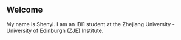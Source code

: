 ## Welcome 

My name is Shenyi. 
I am an IBI1 student at the Zhejiang University - University of Edinburgh (ZJE) Institute.
